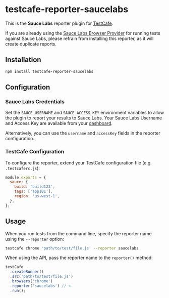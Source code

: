# testcafe-reporter-saucelabs

This is the **Sauce Labs** reporter plugin for [TestCafe](http://devexpress.github.io/testcafe).

If you are already using the [Sauce Labs Browser Provider](https://github.com/DevExpress/testcafe-browser-provider-saucelabs) for running tests against Sauce Labs, please refrain from installing this reporter, as it will create duplicate reports.

## Installation

```sh
npm install testcafe-reporter-saucelabs
```

## Configuration

### Sauce Labs Credentials

Set the `SAUCE_USERNAME` and `SAUCE_ACCESS_KEY` environment variables to allow the plugin to report your results to Sauce Labs. Your Sauce Labs Username and Access Key are available from your [dashboard](https://app.saucelabs.com/user-settings).

Alternatively, you can use the `username` and `accessKey` fields in the reporter configuration.

### TestCafe Configuration

To configure the reporter, extend your TestCafe configuration file (e.g. `.testcaferc.js`):

```js
module.exports = {
  sauce: {
    build: 'build123',
    tags: ['app101'],
    region: 'us-west-1',
  },
};
```

## Usage

When you run tests from the command line, specify the reporter name using the `--reporter` option:

```sh
testcafe chrome 'path/to/test/file.js' --reporter saucelabs
```

When using the API, pass the reporter name to the `reporter()` method:

```js
testCafe
  .createRunner()
  .src('path/to/test/file.js')
  .browsers('chrome')
  .reporter('saucelabs') // <-
  .run();
```

